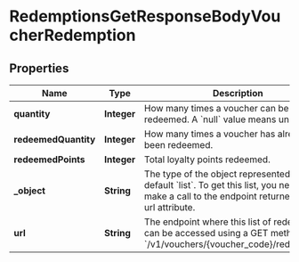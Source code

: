 

# RedemptionsGetResponseBodyVoucherRedemption


## Properties

| Name | Type | Description | Notes |
|------------ | ------------- | ------------- | -------------|
|**quantity** | **Integer** | How many times a voucher can be redeemed. A &#x60;null&#x60; value means unlimited. |  [optional] |
|**redeemedQuantity** | **Integer** | How many times a voucher has already been redeemed. |  [optional] |
|**redeemedPoints** | **Integer** | Total loyalty points redeemed. |  [optional] |
|**_object** | **String** | The type of the object represented is by default &#x60;list&#x60;. To get this list, you need to make a call to the endpoint returned in the url attribute. |  [optional] |
|**url** | **String** | The endpoint where this list of redemptions can be accessed using a GET method. &#x60;/v1/vouchers/{voucher_code}/redemptions&#x60; |  [optional] |



